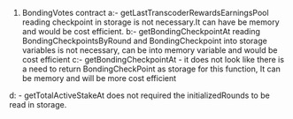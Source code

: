 1) BondingVotes contract
 a:- getLastTranscoderRewardsEarningsPool reading checkpoint in storage is not necessary.It can have be 
     memory and would be cost efficient.
 b:- getBondingCheckpointAt reading BondingCheckpointsByRound and BondingCheckpoint into storage 
     variables is not necessary, can be into memory variable and would be cost efficient
 c:- getBondingCheckpointAt - it does not look like there is a need to return BondingCheckPoint as 
     storage for this function, It can be memory and will be more cost efficient

 d: - getTotalActiveStakeAt does not required the initializedRounds to be read in storage. 